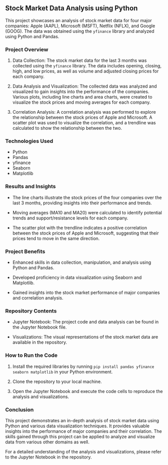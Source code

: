 ## Stock Market Data Analysis using Python

This project showcases an analysis of stock market data for four major companies: Apple (AAPL), Microsoft (MSFT), Netflix (NFLX), and Google (GOOG). The data was obtained using the `yfinance` library and analyzed using Python and Pandas.

### Project Overview

1. Data Collection: The stock market data for the last 3 months was collected using the `yfinance` library. The data includes opening, closing, high, and low prices, as well as volume and adjusted closing prices for each company.

2. Data Analysis and Visualization: The collected data was analyzed and visualized to gain insights into the performance of the companies. Various plots, including line charts and area charts, were created to visualize the stock prices and moving averages for each company.

3. Correlation Analysis: A correlation analysis was performed to explore the relationship between the stock prices of Apple and Microsoft. A scatter plot was used to visualize the correlation, and a trendline was calculated to show the relationship between the two.

### Technologies Used

- Python
- Pandas
- yfinance
- Seaborn
- Matplotlib

### Results and Insights

- The line charts illustrate the stock prices of the four companies over the last 3 months, providing insights into their performance and trends.

- Moving averages (MA10 and MA20) were calculated to identify potential trends and support/resistance levels for each company.

- The scatter plot with the trendline indicates a positive correlation between the stock prices of Apple and Microsoft, suggesting that their prices tend to move in the same direction.

### Project Benefits

- Enhanced skills in data collection, manipulation, and analysis using Python and Pandas.

- Developed proficiency in data visualization using Seaborn and Matplotlib.

- Gained insights into the stock market performance of major companies and correlation analysis.

### Repository Contents

- Jupyter Notebook: The project code and data analysis can be found in the Jupyter Notebook file.

- Visualizations: The visual representations of the stock market data are available in the repository.

### How to Run the Code

1. Install the required libraries by running `pip install pandas yfinance seaborn matplotlib` in your Python environment.

2. Clone the repository to your local machine.

3. Open the Jupyter Notebook and execute the code cells to reproduce the analysis and visualizations.

### Conclusion

This project demonstrates an in-depth analysis of stock market data using Python and various data visualization techniques. It provides valuable insights into the performance of major companies and their correlation. The skills gained through this project can be applied to analyze and visualize data from various other domains as well.

For a detailed understanding of the analysis and visualizations, please refer to the Jupyter Notebook in the repository.
